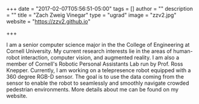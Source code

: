 +++
date = "2017-02-07T05:56:51-05:00"
tags = []
author = ""
description = ""
title = "Zach Zweig Vinegar"
type = "ugrad"
image = "zzv2.jpg"
website = "https://zzv2.github.io"

+++

I am a senior computer science major in the the College of Engineering at Cornell University. My current research interests lie in the areas of human-robot interaction, computer vision, and augmented reality. I am also a member of Cornell's Robotic Personal Assistants Lab run by Prof. Ross Knepper. Currently, I am working on a telepresence robot equipped with a 360 degree RGB-D sensor. The goal is to use the data coming from the sensor to enable the robot to seamlessly and smoothly navigate crowded pedestrian environments. More details about me can be found on my website.
